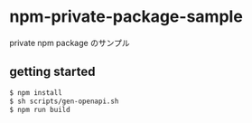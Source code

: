 # npm-private-package-sample

private npm package のサンプル

## getting started

```bash
$ npm install
$ sh scripts/gen-openapi.sh
$ npm run build
```
